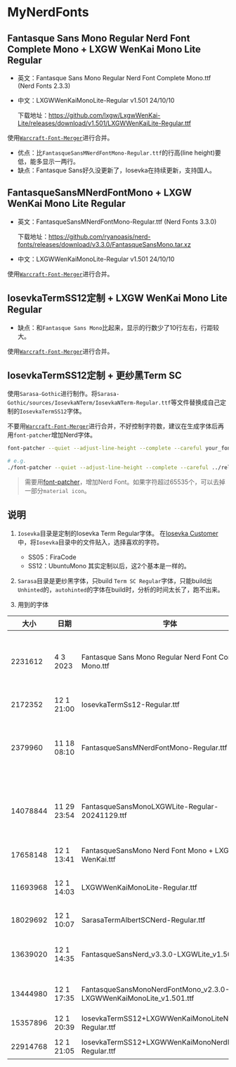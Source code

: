 # MyNerdFonts

## Fantasque Sans Mono Regular Nerd Font Complete Mono + LXGW WenKai Mono Lite Regular
* 英文：Fantasque Sans Mono Regular Nerd Font Complete Mono.ttf (Nerd Fonts 2.3.3)
* 中文：LXGWWenKaiMonoLite-Regular v1.501 24/10/10

  下载地址：https://github.com/lxgw/LxgwWenKai-Lite/releases/download/v1.501/LXGWWenKaiLite-Regular.ttf

使用[`Warcraft-Font-Merger`](https://github.com/nowar-fonts/Warcraft-Font-Merger)进行合并。

* 优点：比`FantasqueSansMNerdFontMono-Regular.ttf`的行高(line height)要低，能多显示一两行。
* 缺点：Fantasque Sans好久没更新了，Iosevka在持续更新，支持国人。

## FantasqueSansMNerdFontMono + LXGW WenKai Mono Lite Regular
* 英文：FantasqueSansMNerdFontMono-Regular.ttf (Nerd Fonts 3.3.0)

  下载地址：https://github.com/ryanoasis/nerd-fonts/releases/download/v3.3.0/FantasqueSansMono.tar.xz
* 中文：LXGWWenKaiMonoLite-Regular v1.501 24/10/10

使用[`Warcraft-Font-Merger`](https://github.com/nowar-fonts/Warcraft-Font-Merger)进行合并。

## IosevkaTermSS12定制 + LXGW WenKai Mono Lite Regular

* 缺点：和`Fantasque Sans Mono`比起来，显示的行数少了10行左右，行距较大。

使用[`Warcraft-Font-Merger`](https://github.com/nowar-fonts/Warcraft-Font-Merger)进行合并。

## IosevkaTermSS12定制 + 更纱黑Term SC

使用`Sarasa-Gothic`进行制作。将`Sarasa-Gothic/sources/IosevkaNTerm/IosevkaNTerm-Regular.ttf`等文件替换成自己定制的`IosevkaTermSS12`字体。

不要用[`Warcraft-Font-Merger`](https://github.com/nowar-fonts/Warcraft-Font-Merger)进行合并，不好控制字符数，建议在生成字体后再用`font-patcher`增加Nerd字体。

```sh
font-patcher --quiet --adjust-line-height --complete --careful your_font.ttf

# e.g.
./font-patcher --quiet --adjust-line-height --complete --careful ../release/IosevkaTermSS12\ +\ LXGW\ WenKai\ Mono\ Lite\ Regular.ttf
```

> 需要用[font-patcher](https://github.com/ryanoasis/nerd-fonts)，增加Nerd Font。如果字符超过65535个，可以去掉一部分`material icon`。

## 说明
1. `Iosevka`目录是定制的Iosevka Term Regular字体。
    在[Iosevka Customer](https://typeof.net/Iosevka/customizer)中，将`Iosevka`目录中的文件贴入，选择喜欢的字符。
    * SS05：FiraCode
    * SS12：UbuntuMono
    其实定制以后，这2个基本是一样的。

2. `Sarasa`目录是更纱黑字体，只build `Term SC Regular`字体，只能build出`Unhinted`的，`autohinted`的字体在build时，分析的时间太长了，跑不出来。

3. 用到的字体

| 大小     | 日期        | 字体                                                               | 说明                                        |
|----------|-------------|--------------------------------------------------------------------|---------------------------------------------|
| 2231612  | 4 3 2023    | Fantasque Sans Mono Regular Nerd Font Complete Mono.ttf            | 原版英文字体，Nerd Fonts 2.3.0，行距较小    |
| 2172352  | 12 1 21:00  | IosevkaTermSs12-Regular.ttf                                        | 原版英文字体                                |
| 2379960  | 11 18 08:10 | FantasqueSansMNerdFontMono-Regular.ttf                             | 原版英文字体，Nerd Fonts 3.3.0，行距较大    |
| 14078844 | 11 29 23:54 | FantasqueSansMonoLXGWLite-Regular-20241129.ttf                     | 最早用fontforge手工合并的，中英文对齐有问题 |
| 17658148 | 12 1 13:41  | FantasqueSansMono Nerd Font Mono + LXGW WenKai.ttf                 | 合并文楷字体                                |
| 11693968 | 12 1 14:03  | LXGWWenKaiMonoLite-Regular.ttf                                     | 未合并英文字体，v1.501 24/10/10             |
| 18029692 | 12 1 10:07  | SarasaTermAlbertSCNerd-Regular.ttf                                 | 推荐指数：1                                 |
| 13639020 | 12 1 14:35  | FantasqueSansNerd_v3.3.0-LXGWLite_v1.501.ttf                       | 推荐指数：5，行距大一些                     |
| 13444980 | 12 1 17:35  | FantasqueSansMonoNerdFontMono_v2.3.0-LXGWWenKaiMonoLite_v1.501.ttf | 推荐指数：4，行距小                         |
| 15357896 | 12 1 20:39  | IosevkaTermSS12+LXGWWenKaiMonoLiteNerdFont-Regular.ttf             | 推荐指数：4                                 |
| 22914768 | 12 1 21:05  | IosevkaTermSS12+LXGWWenKaiMonoNerdFont-Regular.ttf                 | 推荐指数：4                                 |
